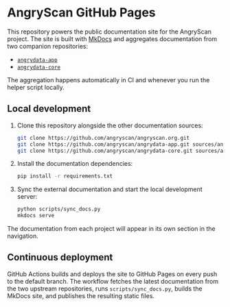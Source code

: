 # AngryScan GitHub Pages

This repository powers the public documentation site for the AngryScan project. The site
is built with [MkDocs](https://www.mkdocs.org/) and aggregates documentation from two
companion repositories:

- [`angrydata-app`](https://github.com/angryscan/angrydata-app)
- [`angrydata-core`](https://github.com/angryscan/angrydata-core)

The aggregation happens automatically in CI and whenever you run the helper script locally.

## Local development

1. Clone this repository alongside the other documentation sources:

   ```bash
   git clone https://github.com/angryscan/angryscan.org.git
   git clone https://github.com/angryscan/angrydata-app.git sources/angrydata-app
   git clone https://github.com/angryscan/angrydata-core.git sources/angrydata-core
   ```

2. Install the documentation dependencies:

   ```bash
   pip install -r requirements.txt
   ```

3. Sync the external documentation and start the local development server:

   ```bash
   python scripts/sync_docs.py
   mkdocs serve
   ```

The documentation from each project will appear in its own section in the navigation.

## Continuous deployment

GitHub Actions builds and deploys the site to GitHub Pages on every push to the default
branch. The workflow fetches the latest documentation from the two upstream repositories,
runs `scripts/sync_docs.py`, builds the MkDocs site, and publishes the resulting static
files.

